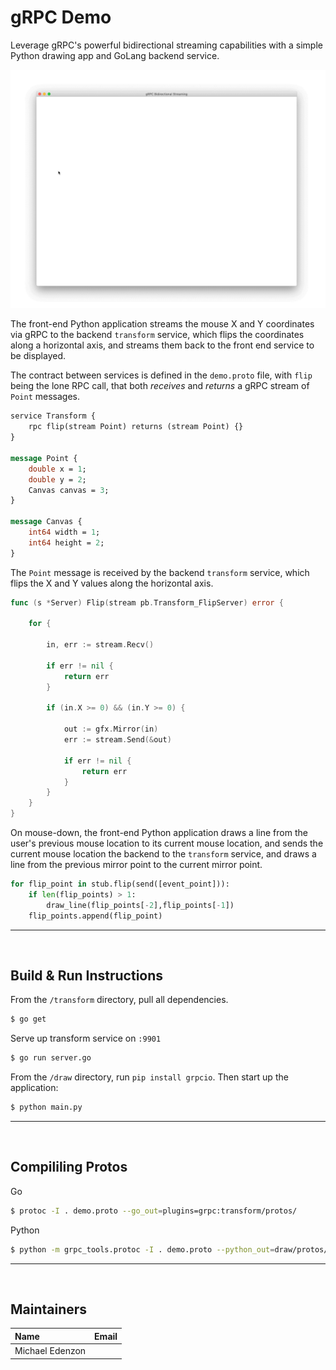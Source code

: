 # gRPC Demo

Leverage gRPC's powerful bidirectional streaming capabilities with a simple Python drawing app and GoLang backend service.

<img src="assets/demo.gif" alt="demo gif" width="720px">

The front-end Python application streams the mouse X and Y coordinates via gRPC to the backend `transform` service, which flips the coordinates along a horizontal axis, and streams them back to the front end service to be displayed.

The contract between services is defined in the `demo.proto` file, with `flip` being the lone RPC call, that both _receives_ and _returns_ a gRPC stream of `Point` messages.

```proto
service Transform {
	rpc flip(stream Point) returns (stream Point) {}
}

message Point {
	double x = 1;
	double y = 2;
	Canvas canvas = 3;
}

message Canvas {
	int64 width = 1;
	int64 height = 2;
}
```

The `Point` message is received by the backend `transform` service, which flips the X and Y values along the horizontal axis.

```go
func (s *Server) Flip(stream pb.Transform_FlipServer) error {

    for {

        in, err := stream.Recv()

        if err != nil {
            return err
        }

        if (in.X >= 0) && (in.Y >= 0) {

            out := gfx.Mirror(in)
            err := stream.Send(&out)

            if err != nil {
                return err
            }
        }
    }
}
```

On mouse-down, the front-end Python application draws a line from the user's previous mouse location to its current mouse location, and sends the current mouse location the backend to the `transform` service, and draws a line from the previous mirror point to the current mirror point.

```python
for flip_point in stub.flip(send([event_point])):
    if len(flip_points) > 1:
        draw_line(flip_points[-2],flip_points[-1])
    flip_points.append(flip_point)
```

---

&nbsp;

## Build & Run Instructions

From the `/transform` directory, pull all dependencies.

```bash
$ go get
```

Serve up transform service on `:9901`

```bash
$ go run server.go
```

From the `/draw` directory, run `pip install grpcio`. Then start up the application:

```bash
$ python main.py
```

---

&nbsp;

## Compililing Protos

Go

```bash
$ protoc -I . demo.proto --go_out=plugins=grpc:transform/protos/
```

Python

```bash
$ python -m grpc_tools.protoc -I . demo.proto --python_out=draw/protos/ --grpc_python_out=draw/protos/
```

---

&nbsp;

## Maintainers

| Name            | Email                   |
| :-------------- | :---------------------- |
| Michael Edenzon |                         |

